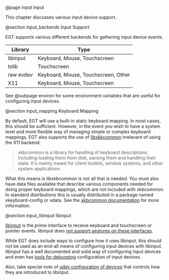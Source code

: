  @page input Input

This chapter discusses various input device support.

@section input_backends Input Support

EGT supports various different backends for gathering input device events.

Library          | Type
---------------- | -----------------------------------
libinput         | Keyboard, Mouse, Touchscreen
tslib            | Touchscreen
raw evdev        | Keyboard, Mouse, Touchscreen, Other
X11              | Keyboard, Mouse, Touchscreen


See @subpage environ for some environment variables that are useful for configuring
input devices.

@section input_mapping Keyboard Mapping

By default, EGT will use a built-in static keyboard mapping.  In most cases, this
should be sufficient.  However, in the event you wish to have a system level and
more flexible way of managing simple or complex keyboard mappings, EGT also
supports the use of [libxkbcommon](https://xkbcommon.org/) irrelevant of using
the X11 backend.

> xkbcommon is a library for handling of keyboard descriptions, including
> loading them from disk, parsing them and handling their state. It's mainly
> meant for client toolkits, window systems, and other system applications

What this means is libxkbcommon is not all that is needed.  You must also have
data files available that describe various components needed for doing proper
keyboard mappings, which are not included with xkbcommon.  In standard
distributions this is usually distributed in a package named xkeyboard-config or
xdata.  See the [xkbcommon documentation](https://xkbcommon.org/doc/current/)
for more information.

@section input_libinput libinput

[libinput](https://www.freedesktop.org/wiki/Software/libinput/) is the prime
interface to receive keyboard and touchscreen or pointer
events.  libinput does [not support gestures on these interfaces](https://wayland.freedesktop.org/libinput/doc/1.14.1/gestures.html#gestures-touchscreens).

While EGT does include ways to configure how it uses libinput, this should not
be used as an end-all means of configuring input devices with libinput. libinput
has a well documented and solid way of configuring input devices and even has
[tools for debugging](https://wayland.freedesktop.org/libinput/doc/1.14.1/tools.html#libinput-list-devices)
configuration of input devices.

Also, take special note of [udev configuration of devices](https://wayland.freedesktop.org/libinput/doc/latest/device-configuration-via-udev.html#)
that controls how they are introduced to libinput.
